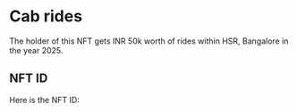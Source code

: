 # Cab rides

The holder of this NFT gets INR 50k worth of rides within HSR, Bangalore in the year 2025.

## NFT ID

Here is the NFT ID:
